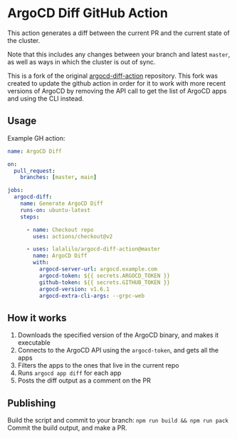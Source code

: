 # ArgoCD Diff GitHub Action

This action generates a diff between the current PR and the current state of the cluster. 

Note that this includes any changes between your branch and latest `master`, as well as ways in which the cluster is out of sync. 

This is a fork of the original [argocd-diff-action](https://github.com/quizlet/argocd-diff-action) repository. This fork was created to update the github action in order for it to work with more recent versions of ArgoCD by removing the API call to get the list of ArgoCD apps and using the CLI instead.

## Usage

Example GH action:
```yaml
name: ArgoCD Diff

on:
  pull_request:
    branches: [master, main]

jobs:
  argocd-diff:
    name: Generate ArgoCD Diff
    runs-on: ubuntu-latest
    steps:

      - name: Checkout repo
        uses: actions/checkout@v2

      - uses: lalalilo/argocd-diff-action@master
        name: ArgoCD Diff
        with:
          argocd-server-url: argocd.example.com
          argocd-token: ${{ secrets.ARGOCD_TOKEN }}
          github-token: ${{ secrets.GITHUB_TOKEN }}
          argocd-version: v1.6.1
          argocd-extra-cli-args: --grpc-web
```

## How it works

1. Downloads the specified version of the ArgoCD binary, and makes it executable
2. Connects to the ArgoCD API using the `argocd-token`, and gets all the apps
3. Filters the apps to the ones that live in the current repo
4. Runs `argocd app diff` for each app
5. Posts the diff output as a comment on the PR

## Publishing

Build the script and commit to your branch:
`npm run build && npm run pack`
Commit the build output, and make a PR.

